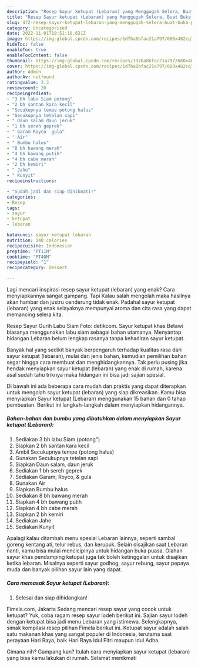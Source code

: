 ```yaml
---
description: "Resep Sayur ketupat (Lebaran) yang Menggugah Selera, Buat Buka Puasa}"
title: "Resep Sayur ketupat (Lebaran) yang Menggugah Selera, Buat Buka Puasa}"
slug: 472-resep-sayur-ketupat-lebaran-yang-menggugah-selera-buat-buka-puasa
category: Uncategorized
date: 2022-11-01T18:51:18.621Z
image: https://img-global.cpcdn.com/recipes/1d7ba8bfac21a797/680x482cq70/sayur-ketupat-lebaran-foto-resep-utama.jpg
hideToc: false
enableToc: true
enableTocContent: false
thumbnail: https://img-global.cpcdn.com/recipes/1d7ba8bfac21a797/680x482cq70/sayur-ketupat-lebaran-foto-resep-utama.jpg
cover: https://img-global.cpcdn.com/recipes/1d7ba8bfac21a797/680x482cq70/sayur-ketupat-lebaran-foto-resep-utama.jpg
author: Admin
authorAv: notfound
ratingvalue: 3.3
reviewcount: 20
recipeingredient:
- "3 bh labu Siam potong"
- "2 bh santan kara kecil"
- "Secukupnya tempe potong halus"
- "Secukupnya tetelan sapi"
- " Daun salam daun jeruk"
- "1 bh sereh geprek"
- " Garam Royco  gula"
- " Air"
- " Bumbu halus"
- "8 bh bawang merah"
- "4 bh bawang putih"
- "4 bh cabe merah"
- "2 bh kemiri"
- " Jahe"
- " Kunyit"
recipeinstructions:

- "Sudah jadi dan siap dinikmati!"
categories:
- Resep
tags:
- sayur
- ketupat
- lebaran

katakunci: sayur ketupat lebaran 
nutrition: 148 calories
recipecuisine: Indonesian
preptime: "PT11M"
cooktime: "PT40M"
recipeyield: "1"
recipecategory: Dessert

---
```



Lagi mencari inspirasi resep sayur ketupat (lebaran) yang enak? Cara menyiapkannya sangat gampang. Tapi Kalau salah mengolah maka hasilnya akan hambar dan justru cenderung tidak enak. Padahal sayur ketupat (lebaran) yang enak selayaknya mempunyai aroma dan cita rasa yang dapat memancing selera kita.


Resep Sayur Gurih Labu Siam Foto: detikcom. Sayur ketupat khas Betawi biasanya menggunakan labu siam sebagai bahan utamanya. Menyantap hidangan Lebaran belum lengkap rasanya tanpa kehadiran sayur ketupat.

Banyak hal yang sedikit banyak berpengaruh terhadap kualitas rasa dari sayur ketupat (lebaran), mulai dari jenis bahan, kemudian pemilihan bahan segar hingga cara membuat dan menghidangkannya. Tak perlu pusing jika hendak menyiapkan sayur ketupat (lebaran) yang enak di rumah, karena asal sudah tahu triknya maka hidangan ini bisa jadi sajian spesial.


Di bawah ini ada beberapa cara mudah dan praktis yang dapat diterapkan untuk mengolah sayur ketupat (lebaran) yang siap dikreasikan. Kamu bisa menyiapkan Sayur ketupat (Lebaran) menggunakan 15 bahan dan 0 tahap pembuatan. Berikut ini langkah-langkah dalam menyiapkan hidangannya.

<!--inarticleads1-->

##### Bahan-bahan dan bumbu yang dibutuhkan dalam menyiapkan Sayur ketupat (Lebaran):

1. Sediakan 3 bh labu Siam (potong&#34;)
1. Siapkan 2 bh santan kara kecil
1. Ambil Secukupnya tempe (potong halus)
1. Gunakan Secukupnya tetelan sapi
1. Siapkan  Daun salam, daun jeruk
1. Sediakan 1 bh sereh geprek
1. Sediakan  Garam, Royco, &amp; gula
1. Gunakan  Air
1. Siapkan  Bumbu halus
1. Sediakan 8 bh bawang merah
1. Siapkan 4 bh bawang putih
1. Siapkan 4 bh cabe merah
1. Siapkan 2 bh kemiri
1. Sediakan  Jahe
1. Sediakan  Kunyit


Apalagi kalau ditambah menu spesial Lebaran lainnya, seperti sambal goreng kentang ati, telur rebus, dan kerupuk. Selain disajikan saat Lebaran nanti, kamu bisa mulai mencicipinya untuk hidangan buka puasa. Olahan sayur khas pendamping ketupat juga tak boleh ketinggalan untuk disajikan ketika lebaran. Misalnya seperti sayur godhog, sayur rebung, sayur pepaya muda dan banyak pilihan sayur lain yang dapat. 

<!--inarticleads2-->

##### Cara memasak Sayur ketupat (Lebaran):


1. Selesai dan siap dihidangkan!

Fimela.com, Jakarta Sedang mencari resep sayur yang cocok untuk ketupat? Yuk, coba ragam resep sayur lodeh berikut ini. Sajian sayur lodeh dengan ketupat bisa jadi menu Lebaran yang istimewa. Selengkapnya, simak kompilasi resep pilihan Fimela berikut ini. Ketupat sayur adalah salah satu makanan khas yang sangat populer di Indonesia, terutama saat perayaan Hari Raya, baik Hari Raya Idul Fitri maupun Idul Adha. 

Gimana nih? Gampang kan? Itulah cara menyiapkan sayur ketupat (lebaran) yang bisa kamu lakukan di rumah. Selamat menikmati
